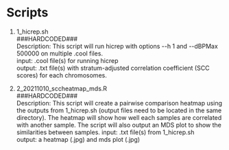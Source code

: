 # Scripts

1. 1_hicrep.sh  
  ###HARDCODED###  
  Description: This script will run hicrep with options --h 1 and --dBPMax 500000 on multiple .cool files.  
  input: .cool file(s) for running hicrep  
  output: .txt file(s) with stratum-adjusted correlation coefficient (SCC scores) for each chromosomes.  
  
2. 2_20211010_sccheatmap_mds.R  
  ###HARDCODED###  
  Description: This script will create a pairwise comparison heatmap using the outputs from 1_hicrep.sh (output files need to be located in the same directory). The heatmap will show how well each samples are correlated with another sample. The script will also output an MDS plot to show the similarities between samples.
  input: .txt file(s) from 1_hicrep.sh  
  output: a heatmap (.jpg) and mds plot (.jpg)
